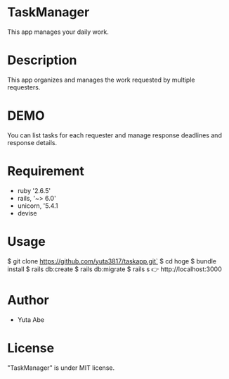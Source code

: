 # TaskManager
This app manages your daily work.

# Description
This app organizes and manages the work requested by multiple requesters.

# DEMO
You can list tasks for each requester and manage response deadlines and response details.

# Requirement
- ruby '2.6.5'
- rails, '~> 6.0'
- unicorn, '5.4.1
- devise

# Usage
$ git clone https://github.com/yuta3817/taskapp.git`
$ cd hoge
$ bundle install
$ rails db:create
$ rails db:migrate
$ rails s
👉 http://localhost:3000

# Author
- Yuta Abe

# License
"TaskManager" is under MIT license.